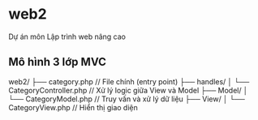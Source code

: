 # web2
Dự án môn Lập trình web nâng cao

## Mô hình 3 lớp MVC

web2/
├── category.php                 // File chính (entry point)
├── handles/
│   └── CategoryController.php  // Xử lý logic giữa View và Model
├── Model/
│   └── CategoryModel.php       // Truy vấn và xử lý dữ liệu
├── View/
│   └── CategoryView.php        // Hiển thị giao diện
